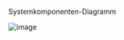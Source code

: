 Systemkomponenten-Diagramm

![image](https://github.com/user-attachments/assets/d904d382-b55d-4961-b5b2-42781150ebf5)

